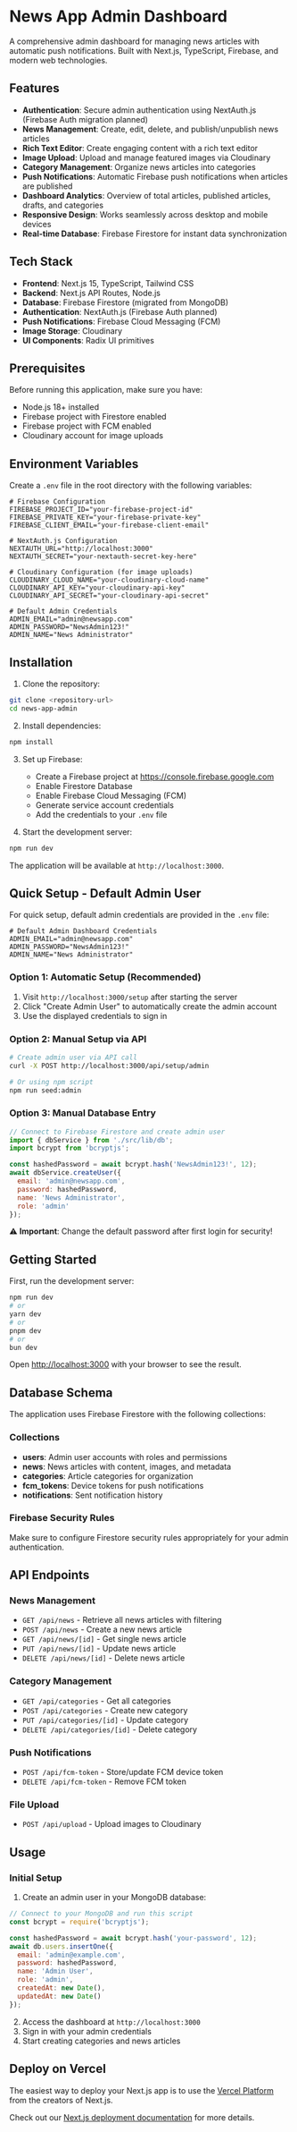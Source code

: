 # News App Admin Dashboard

A comprehensive admin dashboard for managing news articles with automatic push notifications. Built with Next.js, TypeScript, Firebase, and modern web technologies.

## Features

- **Authentication**: Secure admin authentication using NextAuth.js (Firebase Auth migration planned)
- **News Management**: Create, edit, delete, and publish/unpublish news articles
- **Rich Text Editor**: Create engaging content with a rich text editor
- **Image Upload**: Upload and manage featured images via Cloudinary
- **Category Management**: Organize news articles into categories
- **Push Notifications**: Automatic Firebase push notifications when articles are published
- **Dashboard Analytics**: Overview of total articles, published articles, drafts, and categories
- **Responsive Design**: Works seamlessly across desktop and mobile devices
- **Real-time Database**: Firebase Firestore for instant data synchronization

## Tech Stack

- **Frontend**: Next.js 15, TypeScript, Tailwind CSS
- **Backend**: Next.js API Routes, Node.js
- **Database**: Firebase Firestore (migrated from MongoDB)
- **Authentication**: NextAuth.js (Firebase Auth planned)
- **Push Notifications**: Firebase Cloud Messaging (FCM)
- **Image Storage**: Cloudinary
- **UI Components**: Radix UI primitives

## Prerequisites

Before running this application, make sure you have:

- Node.js 18+ installed
- Firebase project with Firestore enabled
- Firebase project with FCM enabled
- Cloudinary account for image uploads

## Environment Variables

Create a `.env` file in the root directory with the following variables:

```env
# Firebase Configuration
FIREBASE_PROJECT_ID="your-firebase-project-id"
FIREBASE_PRIVATE_KEY="your-firebase-private-key"
FIREBASE_CLIENT_EMAIL="your-firebase-client-email"

# NextAuth.js Configuration
NEXTAUTH_URL="http://localhost:3000"
NEXTAUTH_SECRET="your-nextauth-secret-key-here"

# Cloudinary Configuration (for image uploads)
CLOUDINARY_CLOUD_NAME="your-cloudinary-cloud-name"
CLOUDINARY_API_KEY="your-cloudinary-api-key"
CLOUDINARY_API_SECRET="your-cloudinary-api-secret"

# Default Admin Credentials
ADMIN_EMAIL="admin@newsapp.com"
ADMIN_PASSWORD="NewsAdmin123!"
ADMIN_NAME="News Administrator"
```

## Installation

1. Clone the repository:
```bash
git clone <repository-url>
cd news-app-admin
```

2. Install dependencies:
```bash
npm install
```

3. Set up Firebase:
   - Create a Firebase project at https://console.firebase.google.com
   - Enable Firestore Database
   - Enable Firebase Cloud Messaging (FCM)
   - Generate service account credentials
   - Add the credentials to your `.env` file

4. Start the development server:
```bash
npm run dev
```

The application will be available at `http://localhost:3000`.

## Quick Setup - Default Admin User

For quick setup, default admin credentials are provided in the `.env` file:

```env
# Default Admin Dashboard Credentials
ADMIN_EMAIL="admin@newsapp.com"
ADMIN_PASSWORD="NewsAdmin123!"
ADMIN_NAME="News Administrator"
```

### Option 1: Automatic Setup (Recommended)
1. Visit `http://localhost:3000/setup` after starting the server
2. Click "Create Admin User" to automatically create the admin account
3. Use the displayed credentials to sign in

### Option 2: Manual Setup via API
```bash
# Create admin user via API call
curl -X POST http://localhost:3000/api/setup/admin

# Or using npm script
npm run seed:admin
```

### Option 3: Manual Database Entry
```javascript
// Connect to Firebase Firestore and create admin user
import { dbService } from './src/lib/db';
import bcrypt from 'bcryptjs';

const hashedPassword = await bcrypt.hash('NewsAdmin123!', 12);
await dbService.createUser({
  email: 'admin@newsapp.com',
  password: hashedPassword,
  name: 'News Administrator',
  role: 'admin'
});
```

⚠️ **Important**: Change the default password after first login for security!

## Getting Started

First, run the development server:

```bash
npm run dev
# or
yarn dev
# or
pnpm dev
# or
bun dev
```

Open [http://localhost:3000](http://localhost:3000) with your browser to see the result.

## Database Schema

The application uses Firebase Firestore with the following collections:

### Collections

- **users**: Admin user accounts with roles and permissions
- **news**: News articles with content, images, and metadata
- **categories**: Article categories for organization
- **fcm_tokens**: Device tokens for push notifications
- **notifications**: Sent notification history

### Firebase Security Rules

Make sure to configure Firestore security rules appropriately for your admin authentication.

## API Endpoints

### News Management
- `GET /api/news` - Retrieve all news articles with filtering
- `POST /api/news` - Create a new news article
- `GET /api/news/[id]` - Get single news article
- `PUT /api/news/[id]` - Update news article
- `DELETE /api/news/[id]` - Delete news article

### Category Management
- `GET /api/categories` - Get all categories
- `POST /api/categories` - Create new category
- `PUT /api/categories/[id]` - Update category
- `DELETE /api/categories/[id]` - Delete category

### Push Notifications
- `POST /api/fcm-token` - Store/update FCM device token
- `DELETE /api/fcm-token` - Remove FCM token

### File Upload
- `POST /api/upload` - Upload images to Cloudinary

## Usage

### Initial Setup

1. Create an admin user in your MongoDB database:
```javascript
// Connect to your MongoDB and run this script
const bcrypt = require('bcryptjs');

const hashedPassword = await bcrypt.hash('your-password', 12);
await db.users.insertOne({
  email: 'admin@example.com',
  password: hashedPassword,
  name: 'Admin User',
  role: 'admin',
  createdAt: new Date(),
  updatedAt: new Date()
});
```

2. Access the dashboard at `http://localhost:3000`
3. Sign in with your admin credentials
4. Start creating categories and news articles

## Deploy on Vercel

The easiest way to deploy your Next.js app is to use the [Vercel Platform](https://vercel.com/new?utm_medium=default-template&filter=next.js&utm_source=create-next-app&utm_campaign=create-next-app-readme) from the creators of Next.js.

Check out our [Next.js deployment documentation](https://nextjs.org/docs/app/building-your-application/deploying) for more details.
